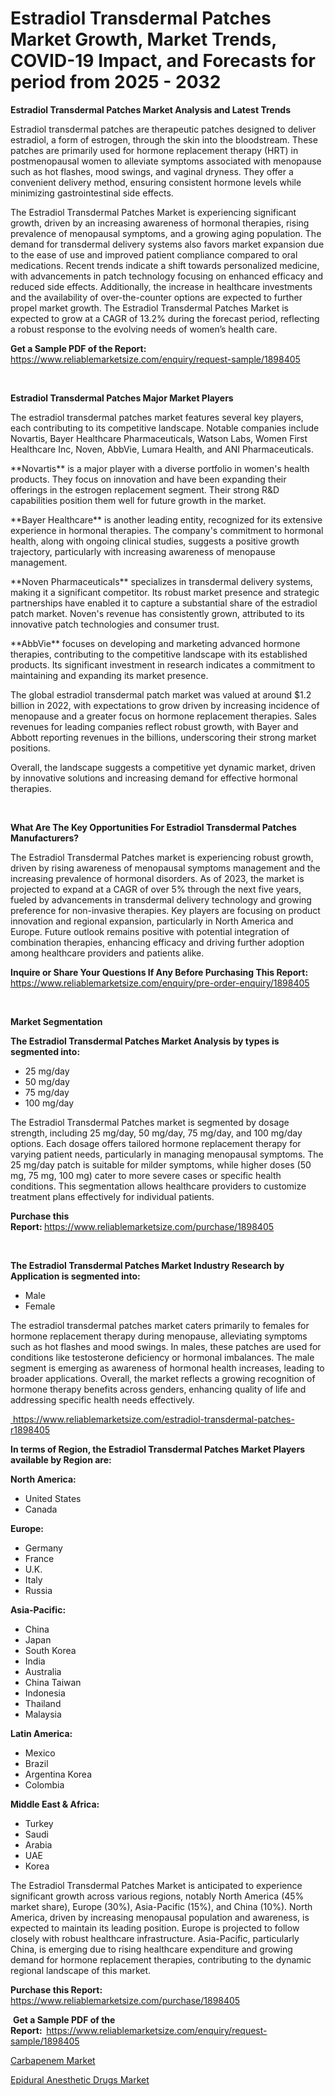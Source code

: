 <p><h1>Estradiol Transdermal Patches Market Growth, Market Trends, COVID-19 Impact, and Forecasts for period from 2025 - 2032</h1></p><p><strong>Estradiol Transdermal Patches Market Analysis and Latest Trends</strong></p>
<p><p>Estradiol transdermal patches are therapeutic patches designed to deliver estradiol, a form of estrogen, through the skin into the bloodstream. These patches are primarily used for hormone replacement therapy (HRT) in postmenopausal women to alleviate symptoms associated with menopause such as hot flashes, mood swings, and vaginal dryness. They offer a convenient delivery method, ensuring consistent hormone levels while minimizing gastrointestinal side effects.</p><p>The Estradiol Transdermal Patches Market is experiencing significant growth, driven by an increasing awareness of hormonal therapies, rising prevalence of menopausal symptoms, and a growing aging population. The demand for transdermal delivery systems also favors market expansion due to the ease of use and improved patient compliance compared to oral medications. Recent trends indicate a shift towards personalized medicine, with advancements in patch technology focusing on enhanced efficacy and reduced side effects. Additionally, the increase in healthcare investments and the availability of over-the-counter options are expected to further propel market growth. The Estradiol Transdermal Patches Market is expected to grow at a CAGR of 13.2% during the forecast period, reflecting a robust response to the evolving needs of women’s health care.</p></p>
<p><strong>Get a Sample PDF of the Report:&nbsp;</strong> <a href="https://www.reliablemarketsize.com/enquiry/request-sample/1898405?utm_campaign=1885&utm_medium=2&utm_source=Github&utm_content=ia&utm_term=08032025&utm_id=estradiol-transdermal-patches">https://www.reliablemarketsize.com/enquiry/request-sample/1898405</a></p>
<p>&nbsp;</p>
<p><strong>Estradiol Transdermal Patches Major Market Players</strong></p>
<p><p>The estradiol transdermal patches market features several key players, each contributing to its competitive landscape. Notable companies include Novartis, Bayer Healthcare Pharmaceuticals, Watson Labs, Women First Healthcare Inc, Noven, AbbVie, Lumara Health, and ANI Pharmaceuticals.</p><p>**Novartis** is a major player with a diverse portfolio in women's health products. They focus on innovation and have been expanding their offerings in the estrogen replacement segment. Their strong R&D capabilities position them well for future growth in the market.</p><p>**Bayer Healthcare** is another leading entity, recognized for its extensive experience in hormonal therapies. The company's commitment to hormonal health, along with ongoing clinical studies, suggests a positive growth trajectory, particularly with increasing awareness of menopause management.</p><p>**Noven Pharmaceuticals** specializes in transdermal delivery systems, making it a significant competitor. Its robust market presence and strategic partnerships have enabled it to capture a substantial share of the estradiol patch market. Noven's revenue has consistently grown, attributed to its innovative patch technologies and consumer trust.</p><p>**AbbVie** focuses on developing and marketing advanced hormone therapies, contributing to the competitive landscape with its established products. Its significant investment in research indicates a commitment to maintaining and expanding its market presence.</p><p>The global estradiol transdermal patch market was valued at around $1.2 billion in 2022, with expectations to grow driven by increasing incidence of menopause and a greater focus on hormone replacement therapies. Sales revenues for leading companies reflect robust growth, with Bayer and Abbott reporting revenues in the billions, underscoring their strong market positions.</p><p>Overall, the landscape suggests a competitive yet dynamic market, driven by innovative solutions and increasing demand for effective hormonal therapies.</p></p>
<p>&nbsp;</p>
<p><strong>What Are The Key Opportunities For Estradiol Transdermal Patches Manufacturers?</strong></p>
<p><p>The Estradiol Transdermal Patches market is experiencing robust growth, driven by rising awareness of menopausal symptoms management and the increasing prevalence of hormonal disorders. As of 2023, the market is projected to expand at a CAGR of over 5% through the next five years, fueled by advancements in transdermal delivery technology and growing preference for non-invasive therapies. Key players are focusing on product innovation and regional expansion, particularly in North America and Europe. Future outlook remains positive with potential integration of combination therapies, enhancing efficacy and driving further adoption among healthcare providers and patients alike.</p></p>
<p><strong>Inquire or Share Your Questions If Any Before Purchasing This Report:</strong> <a href="https://www.reliablemarketsize.com/enquiry/pre-order-enquiry/1898405?utm_campaign=1885&utm_medium=2&utm_source=Github&utm_content=ia&utm_term=08032025&utm_id=estradiol-transdermal-patches">https://www.reliablemarketsize.com/enquiry/pre-order-enquiry/1898405</a></p>
<p>&nbsp;</p>
<p><strong>Market Segmentation</strong></p>
<p><strong>The Estradiol Transdermal Patches Market Analysis by types is segmented into:</strong></p>
<p><ul><li>25 mg/day</li><li>50 mg/day</li><li>75 mg/day</li><li>100 mg/day</li></ul></p>
<p><p>The Estradiol Transdermal Patches market is segmented by dosage strength, including 25 mg/day, 50 mg/day, 75 mg/day, and 100 mg/day options. Each dosage offers tailored hormone replacement therapy for varying patient needs, particularly in managing menopausal symptoms. The 25 mg/day patch is suitable for milder symptoms, while higher doses (50 mg, 75 mg, 100 mg) cater to more severe cases or specific health conditions. This segmentation allows healthcare providers to customize treatment plans effectively for individual patients.</p></p>
<p><strong>Purchase this Report:&nbsp;</strong><a href="https://www.reliablemarketsize.com/purchase/1898405?utm_campaign=1885&utm_medium=2&utm_source=Github&utm_content=ia&utm_term=08032025&utm_id=estradiol-transdermal-patches">https://www.reliablemarketsize.com/purchase/1898405</a></p>
<p>&nbsp;</p>
<p><strong>The Estradiol Transdermal Patches Market Industry Research by Application is segmented into:</strong></p>
<p><ul><li>Male</li><li>Female</li></ul></p>
<p><p>The estradiol transdermal patches market caters primarily to females for hormone replacement therapy during menopause, alleviating symptoms such as hot flashes and mood swings. In males, these patches are used for conditions like testosterone deficiency or hormonal imbalances. The male segment is emerging as awareness of hormonal health increases, leading to broader applications. Overall, the market reflects a growing recognition of hormone therapy benefits across genders, enhancing quality of life and addressing specific health needs effectively.</p></p>
<p><a href="https://www.reliablemarketsize.com/estradiol-transdermal-patches-r1898405?utm_campaign=1885&utm_medium=2&utm_source=Github&utm_content=ia&utm_term=08032025&utm_id=estradiol-transdermal-patches">&nbsp;https://www.reliablemarketsize.com/estradiol-transdermal-patches-r1898405</a></p>
<p><strong>In terms of Region, the Estradiol Transdermal Patches Market Players available by Region are:</strong></p>
<p>
    <p> <strong> North America: </strong>
        <ul>
            <li>United States</li>
            <li>Canada</li>
        </ul>
        </p> 
    <p> <strong> Europe: </strong>
        <ul>
            <li>Germany</li>
            <li>France</li>
            <li>U.K.</li>
            <li>Italy</li>
            <li>Russia</li>
        </ul>
        </p> 
    <p> <strong> Asia-Pacific: </strong>
        <ul>
            <li>China</li>
            <li>Japan</li>
            <li>South Korea</li>
            <li>India</li>
            <li>Australia</li>
            <li>China Taiwan</li>
            <li>Indonesia</li>
            <li>Thailand</li>
            <li>Malaysia</li>
        </ul>
        </p> 
    <p> <strong> Latin America: </strong>
        <ul>
            <li>Mexico</li>
            <li>Brazil</li>
            <li>Argentina Korea</li>
            <li>Colombia</li>
        </ul>
        </p> 
    <p> <strong> Middle East & Africa: </strong>
        <ul>
            <li>Turkey</li>
            <li>Saudi</li>
            <li>Arabia</li>
            <li>UAE</li>
            <li>Korea</li>
        </ul>
    </p>
    </p>
<p><p>The Estradiol Transdermal Patches Market is anticipated to experience significant growth across various regions, notably North America (45% market share), Europe (30%), Asia-Pacific (15%), and China (10%). North America, driven by increasing menopausal population and awareness, is expected to maintain its leading position. Europe is projected to follow closely with robust healthcare infrastructure. Asia-Pacific, particularly China, is emerging due to rising healthcare expenditure and growing demand for hormone replacement therapies, contributing to the dynamic regional landscape of this market.</p></p>
<p><strong>Purchase this Report: </strong><a href="https://www.reliablemarketsize.com/purchase/1898405?utm_campaign=1885&utm_medium=2&utm_source=Github&utm_content=ia&utm_term=08032025&utm_id=estradiol-transdermal-patches">https://www.reliablemarketsize.com/purchase/1898405</a></p>
<p>&nbsp;<strong>Get a Sample PDF of the Report:&nbsp;&nbsp;</strong><a href="https://www.reliablemarketsize.com/enquiry/request-sample/1898405?utm_campaign=1885&utm_medium=2&utm_source=Github&utm_content=ia&utm_term=08032025&utm_id=estradiol-transdermal-patches">https://www.reliablemarketsize.com/enquiry/request-sample/1898405</a></p>
<p><strong></strong></p>
<p><p><a href="https://github.com/sofayahoo2023/Market-Research-Report-List-7/blob/main/carbapenem-market.md?utm_campaign=1885&utm_medium=2&utm_source=Github&utm_content=ia&utm_term=08032025&utm_id=estradiol-transdermal-patches">Carbapenem Market</a></p><p><a href="https://github.com/enieyfabius/Market-Research-Report-List-1/blob/main/epidural-anesthetic-drugs-market.md?utm_campaign=1885&utm_medium=2&utm_source=Github&utm_content=ia&utm_term=08032025&utm_id=estradiol-transdermal-patches">Epidural Anesthetic Drugs Market</a></p></p>